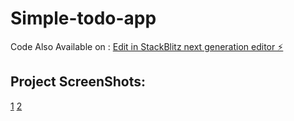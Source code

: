 # Simple-todo-app

Code Also Available on : [Edit in StackBlitz next generation editor ⚡️](https://stackblitz.com/~/github.com/NoumanIsmail/Simple-todo-app)

## Project ScreenShots:
[1](https://stackblitz.com/~/github.com/NoumanIsmail/Simple-todo-app?file=appScreenshots.png)
[2](https://stackblitz.com/~/github.com/NoumanIsmail/Simple-todo-app?file=appScreenshots2.png)

